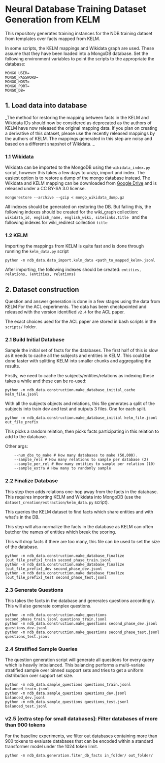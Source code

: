# Neural Database Training Dataset Generation from KELM

This repository generates training instances for the NDB training dataset from templates over facts mapped from KELM. 

In some scripts, the KELM mappings and Wikidata graph are used. These assume that they have been loaded into a MongoDB database.
Set the following environment variables to point the scripts to the appropriate the database:


```
MONGO_USER=
MONGO_PASSWORD=
MONGO_HOST=
MONGO_PORT=
MONGO_DB=
```

## 1. Load data into database


_The method for restoring the mapping between facts in the KELM and Wikidata IDs should now be considered as deprecated as the authors of KELM have now released the original mapping data. If you plan on creating a derivative of this dataset, please use the recently released mappings by the authors of KELM. The mappings generated in this step are noisy and based on a different snapshot of Wikidata. _


### 1.1 Wikidata
Wikidata can be imported to the MongoDB using the `wikidata_index.py` script, however this takes a few days to unzip, import and index.
The easiest option is to restore a dump of the mongo database instead. The Wikidata and KELM mapping can be downloaded from [Google Drive](https://drive.google.com/drive/folders/1GjIjtL-3bVXau6WtU5_g8RPRKFBhyrXK?usp=sharing) and is released under a CC BY-SA 3.0 license.

```
mongorestore --archive --gzip < mongo_wikidata_dump.gz
```

All indexes should be generated on restoring the DB. But failing this, the following indexes should be created for the wiki_graph collection:
`wikidata_id, english_name, english_wiki, sitelinks.title ` and the following indexes for wiki_redirect collection `title`

### 1.2 KELM
Importing the mappings from KELM is quite fast and is done through running the `kelm_data.py` script

```
python -m ndb_data.data_import.kelm_data <path_to_mapped_kelm>.jsonl
```

After importing, the following indexes should be created: `entities, relations, (entities, relations)`


## 2. Dataset construction

Question and answer generation is done in a few stages using the data from KELM For the ACL experiments. The data has been checkpointed and released with the version identified `v2.4` for the ACL paper.

The exact choices used for the ACL paper are stored in bash scripts in the `scripts/` folder.

### 2.1 Build Initial Database
Sample the initial set of facts for the databases. The first half of this is slow as it needs to cache all the subjects and entities in KELM.
This could be done faster with splitting KELM into smaller chunks and aggregating the results.

Firstly, we need to cache the subjects/entities/relations as indexing these takes a while and these can be re-used:

```
python -m ndb_data.construction.make_database_initial_cache kelm_file.jsonl
```

With all the subjects objects and relations, this file generates a split of the subjects into train dev and test and outputs 3 files. One for each split.

```
python -m ndb_data.construction.make_database_initial kelm_file.jsonl out_file_prefix
```

This picks a random relation, then picks facts participating in this relation to add to the database. 

Other args:
```
    --num_dbs_to_make # How many databases to make (50,000). 
    --sample_rels # How many relations to sample per database (2)
    --sample_per_rel # How many entities to sample per relation (10)
    --sample_extra # How many to randomly sample
```

### 2.2 Finalize Database
This step then adds relations one-hop away from the facts in the database. This requires importing KELM and Wikidata into MongoDB (use the `dataset_creation/extraction/kelm_data.py` script).

This queries the KELM dataset to find facts which share entities and with what's in the DB.

This step will also normalize the facts in the database as KELM can often butcher the names of entities which break the scoring.

This will drop facts if there are too many, this file can be used to set the size of the database.

```
python -m ndb_data.construction.make_database_finalize [out_file_prefix]_train second_phase_train.jsonl
python -m ndb_data.construction.make_database_finalize [out_file_prefix]_dev second_phase_dev.jsonl
python -m ndb_data.construction.make_database_finalize [out_file_prefix]_test second_phase_test.jsonl
``` 

### 2.3 Generate Questions
This takes the facts in the database and generates questions accordingly. This will also generate complex questions.

```
python -m ndb_data.construction.make_questions second_phase_train.jsonl questions_train.jsonl
python -m ndb_data.construction.make_questions second_phase_dev.jsonl questions_dev.jsonl
python -m ndb_data.construction.make_questions second_phase_test.jsonl questions_test.jsonl
``` 

### 2.4 Stratified Sample Queries
The question generation script will generate all questions for every query which is heavily imbalanced. This balancing performs a multi-variate stratified sample over binned support sets and tries to get a uniform distribution over support set size. 
```
python -m ndb_data.sample_questions questions_train.jsonl balanced_train.jsonl
python -m ndb_data.sample_questions questions_dev.jsonl balanced_dev.jsonl
python -m ndb_data.sample_questions questions_test.jsonl balanced_test.jsonl
``` 

### v2.5 [extra step for small databases]: Filter databases of more than 900 tokens

For the baseline experiments, we filter out databases containing more than 900 tokens to evaluate databases that can be encoded within a standard transformer model under the 1024 token limit.

```
python -m ndb_data.generation.fiter_db_facts in_folder/ out_folder/
```
